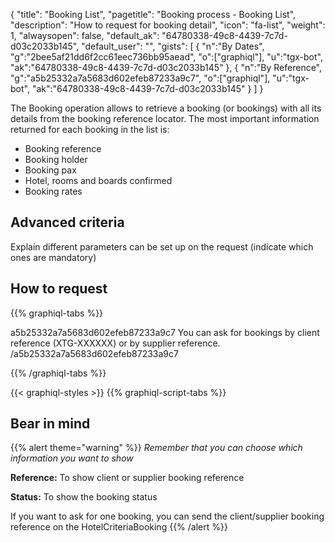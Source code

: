 {
"title": "Booking List",
"pagetitle": "Booking process - Booking List",
"description": "How to request for booking detail",
"icon": "fa-list",
"weight": 1,
"alwaysopen": false,
"default_ak": "64780338-49c8-4439-7c7d-d03c2033b145",
"default_user": "",
"gists": [
    {
        "n":"By Dates",
        "g":"2bee5af21dd6f2cc61eec736bb95aead",
        "o":["graphiql"],
        "u":"tgx-bot",
        "ak":"64780338-49c8-4439-7c7d-d03c2033b145"
    }, 
    {
        "n":"By Reference",
        "g":"a5b25332a7a5683d602efeb87233a9c7",
        "o":["graphiql"],
        "u":"tgx-bot",
        "ak":"64780338-49c8-4439-7c7d-d03c2033b145"
    }
        ]
}

The Booking operation allows to retrieve a booking (or bookings) with all its details from the booking reference locator.
The most important information returned for each booking in the list is:
- Booking reference
- Booking holder
- Booking pax
- Hotel, rooms and boards confirmed
- Booking rates

## Advanced criteria
Explain different parameters can be set up on the request (indicate which ones are mandatory)

## How to request
{{% graphiql-tabs %}}

a5b25332a7a5683d602efeb87233a9c7
You can ask for bookings by client reference (XTG-XXXXXX) or by supplier reference.
/a5b25332a7a5683d602efeb87233a9c7

{{% /graphiql-tabs %}}

{{< graphiql-styles >}}
{{% graphiql-script-tabs %}}

## Bear in mind
{{% alert theme="warning" %}}
_Remember that you can choose which information you want to show_

**Reference:** To show client or supplier booking reference

**Status:** To show the booking status

If you want to ask for one booking, you can send the client/supplier booking reference on the HotelCriteriaBooking
{{% /alert %}}